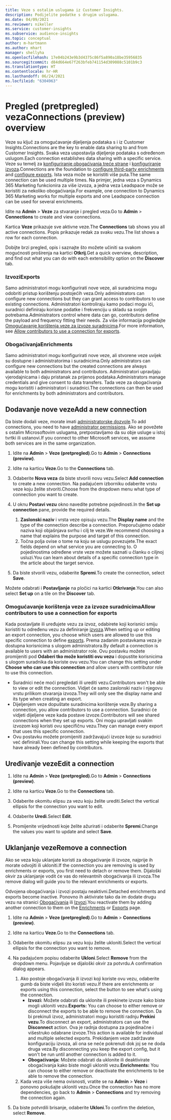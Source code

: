 ```yaml
---
title: Veze s ostalim uslugama iz Customer Insights.
description: Podijelite podatke s drugim uslugama.
ms.date: 04/09/2021
ms.reviewer: nikeller
ms.service: customer-insights
ms.subservice: audience-insights
ms.topic: conceptual
author: m-hartmann
ms.author: mhart
manager: shellyha
ms.openlocfilehash: 17e04b243e9b3d4375c86f5a890a18be35956835
ms.sourcegitcommit: d84d664e67f263bfeb741154d309088c5101b9c3
ms.translationtype: HT
ms.contentlocale: hr-HR
ms.lasthandoff: 06/24/2021
ms.locfileid: "6304963"
---
```

# <a name="connections-preview-overview"></a><span data-ttu-id="e6b8c-103">Pregled (pretpregled) veza</span><span class="sxs-lookup"><span data-stu-id="e6b8c-103">Connections (preview) overview</span></span>

<span data-ttu-id="e6b8c-104">Veze su ključ za omogućavanje dijeljenja podataka s i iz Customer Insights.</span><span class="sxs-lookup"><span data-stu-id="e6b8c-104">Connections are the key to enable data sharing to and from Customer Insights.</span></span> <span data-ttu-id="e6b8c-105">Svaka veza uspostavlja dijeljenje podataka s određenom uslugom.</span><span class="sxs-lookup"><span data-stu-id="e6b8c-105">Each connection establishes data sharing with a specific service.</span></span> <span data-ttu-id="e6b8c-106">Veze su temelj za [konfiguriranje obogaćivanja treće strane](enrichment-hub.md) i [konfiguriranje izvoza](export-destinations.md).</span><span class="sxs-lookup"><span data-stu-id="e6b8c-106">Connections are the foundation to [configure third-party enrichments](enrichment-hub.md) and [configure exports](export-destinations.md).</span></span> <span data-ttu-id="e6b8c-107">Ista veza može se koristiti više puta.</span><span class="sxs-lookup"><span data-stu-id="e6b8c-107">The same connection can be used multiple times.</span></span> <span data-ttu-id="e6b8c-108">Na primjer, jedna veza s Dynamics 365 Marketing funkcionira za više izvoza, a jedna veza Leadspace može se koristiti za nekoliko obogaćivanja.</span><span class="sxs-lookup"><span data-stu-id="e6b8c-108">For example, one connection to Dynamics 365 Marketing works for multiple exports and one Leadspace connection can be used for several enrichments.</span></span>

<span data-ttu-id="e6b8c-109">Idite na **Admin** > **Veze** za stvaranje i pregled veza.</span><span class="sxs-lookup"><span data-stu-id="e6b8c-109">Go to **Admin** > **Connections** to create and view connections.</span></span>

<span data-ttu-id="e6b8c-110">Kartica **Veze** prikazuje sve aktivne veze.</span><span class="sxs-lookup"><span data-stu-id="e6b8c-110">The **Connections** tab shows you all active connections.</span></span> <span data-ttu-id="e6b8c-111">Popis prikazuje redak za svaku vezu.</span><span class="sxs-lookup"><span data-stu-id="e6b8c-111">The list shows a row for each connection.</span></span> 

<span data-ttu-id="e6b8c-112">Dobijte brzi pregled, opis i saznajte što možete učiniti sa svakom mogućnosti proširenja na kartici **Otkrij**.</span><span class="sxs-lookup"><span data-stu-id="e6b8c-112">Get a quick overview, description, and find out what you can do with each extensibility option on the **Discover** tab.</span></span>

### <a name="exports"></a><span data-ttu-id="e6b8c-113">Izvozi</span><span class="sxs-lookup"><span data-stu-id="e6b8c-113">Exports</span></span>

<span data-ttu-id="e6b8c-114">Samo administratori mogu konfigurirati nove veze, ali suradnicima mogu odobriti pristup korištenju postojećih veza.</span><span class="sxs-lookup"><span data-stu-id="e6b8c-114">Only administrators can configure new connections but they can grant access to contributors to use existing connections.</span></span> <span data-ttu-id="e6b8c-115">Administratori kontroliraju kamo podaci mogu ići, suradnici definiraju korisne podatke i frekvenciju u skladu sa svojim potrebama.</span><span class="sxs-lookup"><span data-stu-id="e6b8c-115">Administrators control where data can go, contributors define the payload and frequency fitting their needs.</span></span> <span data-ttu-id="e6b8c-116">Za više informacija pogledajte [Omogućavanje korištenja veze za izvoze suradnicima](#allow-contributors-to-use-a-connection-for-exports).</span><span class="sxs-lookup"><span data-stu-id="e6b8c-116">For more information, see [Allow contributors to use a connection for exports](#allow-contributors-to-use-a-connection-for-exports).</span></span>

### <a name="enrichments"></a><span data-ttu-id="e6b8c-117">Obogaćivanja</span><span class="sxs-lookup"><span data-stu-id="e6b8c-117">Enrichments</span></span>

<span data-ttu-id="e6b8c-118">Samo administratori mogu konfigurirati nove veze, ali stvorene veze uvijek su dostupne i administratorima i suradnicima.</span><span class="sxs-lookup"><span data-stu-id="e6b8c-118">Only administrators can configure new connections but the created connections are always available to both administrators and contributors.</span></span> <span data-ttu-id="e6b8c-119">Administratori upravljaju vjerodajnicama i daju pristanak za prijenos podataka.</span><span class="sxs-lookup"><span data-stu-id="e6b8c-119">Administrators manage credentials and give consent to data transfers.</span></span> <span data-ttu-id="e6b8c-120">Tada veze za obogaćivanja mogu koristiti i administratori i suradnici.</span><span class="sxs-lookup"><span data-stu-id="e6b8c-120">The connections can then be used for enrichments by both administrators and contributors.</span></span>

## <a name="add-a-new-connection"></a><span data-ttu-id="e6b8c-121">Dodavanje nove veze</span><span class="sxs-lookup"><span data-stu-id="e6b8c-121">Add a new connection</span></span>

<span data-ttu-id="e6b8c-122">Da biste dodali veze, morate imati [administratorske dozvole](permissions.md).</span><span class="sxs-lookup"><span data-stu-id="e6b8c-122">To add connections, you need to have [administrator permissions](permissions.md).</span></span> <span data-ttu-id="e6b8c-123">Ako se povežete s ostalim Microsoftovim uslugama, pretpostavljamo da su obje usluge u istoj tvrtki ili ustanovi.</span><span class="sxs-lookup"><span data-stu-id="e6b8c-123">If you connect to other Microsoft services, we assume both services are in the same organization.</span></span>

1. <span data-ttu-id="e6b8c-124">Idite na **Admin** > **Veze (pretpregled)**.</span><span class="sxs-lookup"><span data-stu-id="e6b8c-124">Go to **Admin** > **Connections (preview)**.</span></span>

1. <span data-ttu-id="e6b8c-125">Idite na karticu **Veze**.</span><span class="sxs-lookup"><span data-stu-id="e6b8c-125">Go to the **Connections** tab.</span></span>

1. <span data-ttu-id="e6b8c-126">Odaberite **Nova veza** da biste stvorili novu vezu.</span><span class="sxs-lookup"><span data-stu-id="e6b8c-126">Select **Add connection** to create a new connection.</span></span> <span data-ttu-id="e6b8c-127">Na padajućem izborniku odaberite vrstu veze koju želite stvoriti.</span><span class="sxs-lookup"><span data-stu-id="e6b8c-127">Choose from the dropdown menu what type of connection you want to create.</span></span>

1. <span data-ttu-id="e6b8c-128">U oknu **Postavi vezu** okno navedite potrebne pojedinosti.</span><span class="sxs-lookup"><span data-stu-id="e6b8c-128">In the **Set up connection** pane, provide the required details.</span></span> 
   1. <span data-ttu-id="e6b8c-129">**Zaslonski naziv** i vrsta veze opisuju vezu.</span><span class="sxs-lookup"><span data-stu-id="e6b8c-129">The **Display name** and the type of the connection describe a connection.</span></span> <span data-ttu-id="e6b8c-130">Preporučujemo odabir naziva koji objašnjava svrhu i cilj te veze.</span><span class="sxs-lookup"><span data-stu-id="e6b8c-130">We recommend choosing a name that explains the purpose and target of this connection.</span></span>
   1. <span data-ttu-id="e6b8c-131">Točna polja ovise o tome na koju se uslugu povezujete.</span><span class="sxs-lookup"><span data-stu-id="e6b8c-131">The exact fields depend on what service you are connecting to.</span></span> <span data-ttu-id="e6b8c-132">O pojedinostima određene vrste veze možete saznati u članku o ciljnoj usluzi.</span><span class="sxs-lookup"><span data-stu-id="e6b8c-132">You can learn about details of a specific connection type in the article about the target service.</span></span>

1. <span data-ttu-id="e6b8c-133">Da biste stvorili vezu, odaberite **Spremi**.</span><span class="sxs-lookup"><span data-stu-id="e6b8c-133">To create the connection, select **Save**.</span></span>

<span data-ttu-id="e6b8c-134">Možete odabrati i **Postavljanje** na pločici na kartici **Otkrivanje**.</span><span class="sxs-lookup"><span data-stu-id="e6b8c-134">You can also select **Set up** on a tile on the **Discover** tab.</span></span>

### <a name="allow-contributors-to-use-a-connection-for-exports"></a><span data-ttu-id="e6b8c-135">Omogućavanje korištenja veze za izvoze suradnicima</span><span class="sxs-lookup"><span data-stu-id="e6b8c-135">Allow contributors to use a connection for exports</span></span>

<span data-ttu-id="e6b8c-136">Kada postavljate ili uređujete vezu za izvoz, odabirete koji korisnici smiju koristiti tu određenu vezu za definiranje [izvoza](export-destinations.md).</span><span class="sxs-lookup"><span data-stu-id="e6b8c-136">When setting up or editing an export connection, you choose which users are allowed to use this specific connection to define [exports](export-destinations.md).</span></span> <span data-ttu-id="e6b8c-137">Prema zadanim postavkama veza je dostupna korisnicima s ulogom administratora.</span><span class="sxs-lookup"><span data-stu-id="e6b8c-137">By default a connection is available to users with an administrator role.</span></span> <span data-ttu-id="e6b8c-138">Ovu postavku možete promijeniti pod **Odaberi tko može koristiti ovu vezu** i dopustite korisnicima s ulogom suradnika da koriste ovu vezu.</span><span class="sxs-lookup"><span data-stu-id="e6b8c-138">You can change this setting under **Choose who can use this connection** and allow users with contributor role to use this connection.</span></span>

- <span data-ttu-id="e6b8c-139">Suradnici neće moći pregledati ili urediti vezu.</span><span class="sxs-lookup"><span data-stu-id="e6b8c-139">Contributors won't be able to view or edit the connection.</span></span> <span data-ttu-id="e6b8c-140">Vidjet će samo zaslonski naziv i njegovu vrstu prilikom stvaranja izvoza.</span><span class="sxs-lookup"><span data-stu-id="e6b8c-140">They will only see the display name and its type when creating an export.</span></span>
- <span data-ttu-id="e6b8c-141">Dijeljenjem veze dopuštate suradnicima korištenje veze.</span><span class="sxs-lookup"><span data-stu-id="e6b8c-141">By sharing a connection, you allow contributors to use a connection.</span></span> <span data-ttu-id="e6b8c-142">Suradnici će vidjeti dijeljene veze kada postave izvoze.</span><span class="sxs-lookup"><span data-stu-id="e6b8c-142">Contributors will see shared connections when they set up exports.</span></span> <span data-ttu-id="e6b8c-143">Oni mogu upravljati svakim izvozom koji koristi ovu specifičnu vezu.</span><span class="sxs-lookup"><span data-stu-id="e6b8c-143">They can manage every export that uses this specific connection.</span></span>
- <span data-ttu-id="e6b8c-144">Ovu postavku možete promijeniti zadržavajući izvoze koje su suradnici već definirali.</span><span class="sxs-lookup"><span data-stu-id="e6b8c-144">You can change this setting while keeping the exports that have already been defined by contributors.</span></span>

## <a name="edit-a-connection"></a><span data-ttu-id="e6b8c-145">Uređivanje veze</span><span class="sxs-lookup"><span data-stu-id="e6b8c-145">Edit a connection</span></span>

1. <span data-ttu-id="e6b8c-146">Idite na **Admin** > **Veze (pretpregled)**.</span><span class="sxs-lookup"><span data-stu-id="e6b8c-146">Go to **Admin** > **Connections (preview)**.</span></span>

1. <span data-ttu-id="e6b8c-147">Idite na karticu **Veze**.</span><span class="sxs-lookup"><span data-stu-id="e6b8c-147">Go to the **Connections** tab.</span></span>

1. <span data-ttu-id="e6b8c-148">Odaberite okomitu elipsu za vezu koju želite urediti.</span><span class="sxs-lookup"><span data-stu-id="e6b8c-148">Select the vertical ellipsis for the connection you want to edit.</span></span>

1. <span data-ttu-id="e6b8c-149">Odaberite **Uredi**.</span><span class="sxs-lookup"><span data-stu-id="e6b8c-149">Select **Edit**.</span></span>

1. <span data-ttu-id="e6b8c-150">Promijenite vrijednosti koje želite ažurirati i odaberite **Spremi**.</span><span class="sxs-lookup"><span data-stu-id="e6b8c-150">Change the values you want to update and select **Save**.</span></span>

## <a name="remove-a-connection"></a><span data-ttu-id="e6b8c-151">Uklanjanje veze</span><span class="sxs-lookup"><span data-stu-id="e6b8c-151">Remove a connection</span></span>

<span data-ttu-id="e6b8c-152">Ako se veza koju uklanjate koristi za obogaćivanje ili izvoze, najprije ih morate odvojiti ili ukloniti.</span><span class="sxs-lookup"><span data-stu-id="e6b8c-152">If the connection you are removing is used by enrichments or exports, you first need to detach or remove them.</span></span> <span data-ttu-id="e6b8c-153">Dijaloški okvir za uklanjanje vodit će vas do relevantnih obogaćivanja ili izvoza.</span><span class="sxs-lookup"><span data-stu-id="e6b8c-153">The remove dialog will guide you to the relevant enrichments or exports.</span></span> 

<span data-ttu-id="e6b8c-154">Odvojena obogaćivanja i izvozi postaju neaktivni.</span><span class="sxs-lookup"><span data-stu-id="e6b8c-154">Detached enrichments and exports become inactive.</span></span> <span data-ttu-id="e6b8c-155">Ponovno ih aktivirate tako da im dodate drugu vezu na stranici [Obogaćivanja](enrichment-hub.md) ili [Izvozi](export-destinations.md).</span><span class="sxs-lookup"><span data-stu-id="e6b8c-155">You reactivate them by adding another connection to them on the [Enrichments](enrichment-hub.md) or [Exports](export-destinations.md) page.</span></span>

1. <span data-ttu-id="e6b8c-156">Idite na **Admin** > **Veze (pretpregled)**.</span><span class="sxs-lookup"><span data-stu-id="e6b8c-156">Go to **Admin** > **Connections (preview)**.</span></span>

1. <span data-ttu-id="e6b8c-157">Idite na karticu **Veze**.</span><span class="sxs-lookup"><span data-stu-id="e6b8c-157">Go to the **Connections** tab.</span></span>

1. <span data-ttu-id="e6b8c-158">Odaberite okomitu elipsu za vezu koju želite ukloniti.</span><span class="sxs-lookup"><span data-stu-id="e6b8c-158">Select the vertical ellipsis for the connection you want to remove.</span></span>

1. <span data-ttu-id="e6b8c-159">Na padajućem popisu odaberite **Ukloni**.</span><span class="sxs-lookup"><span data-stu-id="e6b8c-159">Select **Remove** from the dropdown menu.</span></span> <span data-ttu-id="e6b8c-160">Pojavljuje se dijaloški okvir za potvrdu.</span><span class="sxs-lookup"><span data-stu-id="e6b8c-160">A confirmation dialog appears.</span></span>

   1. <span data-ttu-id="e6b8c-161">Ako postoje obogaćivanja ili izvozi koji koriste ovu vezu, odaberite gumb da biste vidjeli što koristi vezu.</span><span class="sxs-lookup"><span data-stu-id="e6b8c-161">If there are enrichments or exports using this connection, select the button to see what's using the connection.</span></span>
      - <span data-ttu-id="e6b8c-162">**Izvozi:** Možete odabrati da uklonite ili prekinete izvoze kako biste mogli ukloniti vezu.</span><span class="sxs-lookup"><span data-stu-id="e6b8c-162">**Exports:** You can choose to either remove or disconnect the exports to be able to remove the connection.</span></span> <span data-ttu-id="e6b8c-163">Da bi prekinuli izvoz, administratori mogu koristiti radnju **Prekini vezu**.</span><span class="sxs-lookup"><span data-stu-id="e6b8c-163">To disconnect an export, administrators can use the **Disconnect** action.</span></span> <span data-ttu-id="e6b8c-164">Ova je radnja dostupna za pojedinačne i višestruko odabrane izvoze.</span><span class="sxs-lookup"><span data-stu-id="e6b8c-164">This action is available for individual and multiple selected exports.</span></span> <span data-ttu-id="e6b8c-165">Prekidanjem veze zadržavate konfiguraciju izvoza, ali ona se neće pokrenuti dok joj se ne doda druga veza.</span><span class="sxs-lookup"><span data-stu-id="e6b8c-165">By disconnecting you keep the export config, but it won't be run until another connection is added to it.</span></span>
      - <span data-ttu-id="e6b8c-166">**Obogaćivanja:** Možete odabrati da uklonite ili deaktivirate obogaćivanja kako biste mogli ukloniti vezu.</span><span class="sxs-lookup"><span data-stu-id="e6b8c-166">**Enrichments:** You can choose to either remove or deactivate the enrichments to be able to remove the connection.</span></span> 
   1. <span data-ttu-id="e6b8c-167">Kada veza više nema ovisnosti, vratite se na **Admin** > **Veze** i ponovno pokušajte ukloniti vezu.</span><span class="sxs-lookup"><span data-stu-id="e6b8c-167">Once the connection has no more dependencies, go back to **Admin** > **Connections** and try removing the connection again.</span></span>

1. <span data-ttu-id="e6b8c-168">Da biste potvrdili brisanje, odaberite **Ukloni**.</span><span class="sxs-lookup"><span data-stu-id="e6b8c-168">To confirm the deletion, select **Remove**.</span></span>

